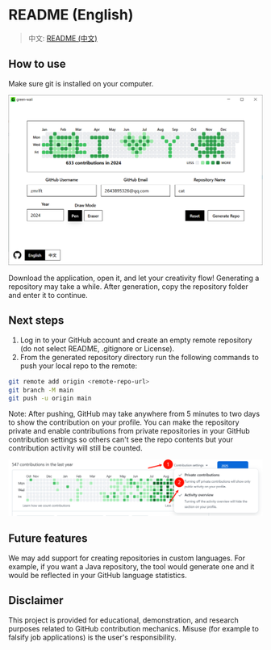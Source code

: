 # README (English)

> 中文: [README (中文)](README_zh.md)

## How to use

Make sure git is installed on your computer.

![app screenshot](/docs/images/app.png)

Download the application, open it, and let your creativity flow! Generating a repository may take a while. After generation, copy the repository folder and enter it to continue.

## Next steps

1. Log in to your GitHub account and create an empty remote repository (do not select README, .gitignore or License).
2. From the generated repository directory run the following commands to push your local repo to the remote:

```bash
git remote add origin <remote-repo-url>
git branch -M main
git push -u origin main
```

Note: After pushing, GitHub may take anywhere from 5 minutes to two days to show the contribution on your profile. You can make the repository private and enable contributions from private repositories in your GitHub contribution settings so others can't see the repo contents but your contribution activity will still be counted.

![private setting screenshot](docs/images/privatesetting.png)

## Future features

We may add support for creating repositories in custom languages. For example, if you want a Java repository, the tool would generate one and it would be reflected in your GitHub language statistics.

## Disclaimer

This project is provided for educational, demonstration, and research purposes related to GitHub contribution mechanics. Misuse (for example to falsify job applications) is the user's responsibility.
